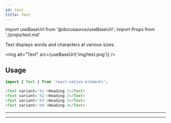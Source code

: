 ```yaml
---
id: text
title: Text
---
```


import useBaseUrl from '@docusaurus/useBaseUrl';
import Props from './props/text.md'

Text displays words and characters at various sizes.

<img alt="Text" src={useBaseUrl('img/text.png')} />

## Usage

```js
import { Text } from 'react-native-elements';

<Text variant='h1'>Heading 1</Text>
<Text variant='h2'>Heading 2</Text>
<Text variant='h3'>Heading 3</Text>
<Text variant='h4'>Heading 4</Text>
```

---

<Props />

---
